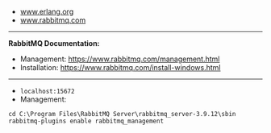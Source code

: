 - www.erlang.org
- www.rabbitmq.com
------------------------------
**RabbitMQ Documentation:**
- Management: https://www.rabbitmq.com/management.html
- Installation: https://www.rabbitmq.com/install-windows.html
------------------------------
- ```localhost:15672```
- Management:
```
cd C:\Program Files\RabbitMQ Server\rabbitmq_server-3.9.12\sbin
rabbitmq-plugins enable rabbitmq_management
```

